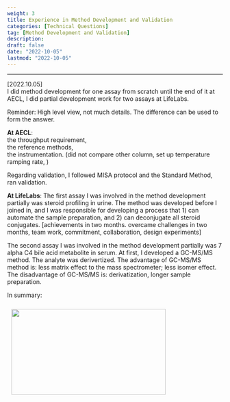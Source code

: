 ```yaml
---
weight: 3
title: Experience in Method Development and Validation
categories: [Technical Questions]
tag: [Method Development and Validation]
description: 
draft: false
date: "2022-10-05"
lastmod: "2022-10-05"
---
```


<!--more-->
---

[2022.10.05]  
I did method development for one assay from scratch until the end of it at AECL, I did partial development work for two assays at LifeLabs.

Reminder: High level view, not much details. The difference can be used to form the answer.

**At AECL**:  
the throughput requirement,  
the reference methods,  
the instrumentation. (did not compare other column, set up temperature ramping rate, )

Regarding validation, I followed MISA protocol and the Standard Method, ran validation.

**At LifeLabs**:
The first assay I was involved in the method development partially was steroid profiling in urine.  The method was developed before I joined in, and I was responsible for developing a process that 1) can automate the sample preparation, and 2) can deconjugate all steroid conjugates.  [achievements in two months. overcame challenges in two months, team work, commitment, collaboration, design experiments]  

The second assay I was involved in the method development partially was 7 alpha C4 bile acid metabolite in serum.  At first, I developed a GC-MS/MS method. The analyte was derivertized.  The advantage of GC-MS/MS method is: less matrix effect to the mass spectrometer; less isomer effect.  The disadvantage of GC-MS/MS is: derivatization, longer sample preparation.   


In summary:  

<img width ="360" height= "200" src = "/docs/images/method development presentation.png" style ="float: left" HSPACE="10" VSPACE="10"/>